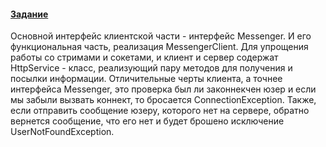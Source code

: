 #### [Задание](https://github.com/sbt-java-school/artem-shaburov/tree/master/chat-core#Задание)

Основной интерфейс клиентской части - интерфейс Messenger. 
И его функциональная часть, реализация MessengerClient.
Для упрощения работы со стримами и сокетами, 
и клиент и сервер содержат HttpService - класс, 
реализующий пару методов для получения и посылки информации.
Отличительные черты клиента, а точнее интерфейса Messenger, 
это проверка был ли законнекчен юзер и если мы забыли вызвать коннект, 
то бросается ConnectionException.
Также, если отправить сообщение юзеру, которого нет на сервере, 
обратно вернется сообщение, что его нет и будет брошено исключение UserNotFoundException.
